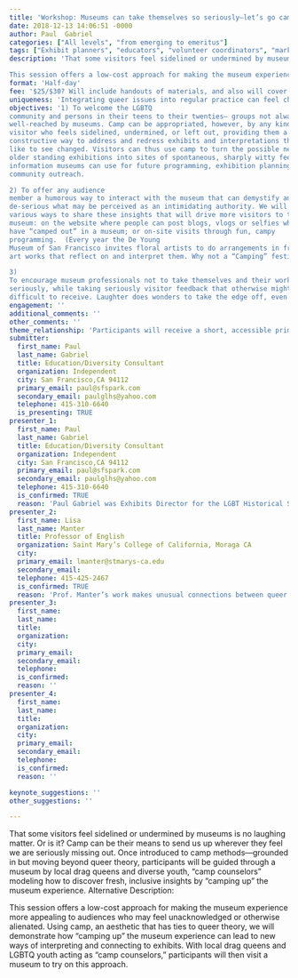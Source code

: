 ```yaml
---
title: 'Workshop: Museums can take themselves so seriously—let’s go camping!'
date: 2018-12-13 14:06:51 -0000
author: Paul  Gabriel
categories: ["All levels", "from emerging to emeritus"]
tags: ["Exhibit planners", "educators", "volunteer coordinators", "marketing/development", "curators." ]
description: 'That some visitors feel sidelined or undermined by museums is no laughing matter. Or is it? Camp can be their means to send us up wherever they feel we are seriously missing out. Once introduced to camp methods—grounded in but moving beyond queer theory, participants will be guided through a museum by local drag queens and diverse youth, “camp counselors” modeling how to discover fresh, inclusive insights by “camping up” the museum experience. Alternative Description:

This session offers a low-cost approach for making the museum experience more appealing to audiences who may feel unacknowledged or otherwise alienated.  Using camp, an aesthetic that has ties to queer theory, we will demonstrate how “camping up” the museum experience can lead to new ways of interpreting and connecting to exhibits. With local drag queens and LGBTQ youth acting as “camp counselors,” participants will then visit a museum to try on this approach.'
format: 'Half-day'
fee: '$25/$30? Will include handouts of materials, and also will cover small honoraria to the camp counselors.'
uniqueness: 'Integrating queer issues into regular practice can feel challenging. This workshop offers a fun, innovative way to do this, focusing on diversity, youth and social media.'
objectives: '1) To welcome the LGBTQ
community and persons in their teens to their twenties— groups not always
well-reached by museums. Camp can be appropriated, however, by any kind of
visitor who feels sidelined, undermined, or left out, providing them a fun,
constructive way to address and redress exhibits and interpretations they would
like to see changed. Visitors can thus use camp to turn the possible negatives of
older standing exhibitions into sites of spontaneous, sharply witty feedback,
information museums can use for future programming, exhibition planning, and
community outreach. 

2) To offer any audience
member a humorous way to interact with the museum that can demystify and
de-serious what may be perceived as an intimidating authority. We will look at
various ways to share these insights that will drive more visitors to the
museum: on the website where people can post blogs, vlogs or selfies where they
have “camped out” in a museum; or on-site visits through fun, campy
programming.  (Every year the De Young
Museum of San Francisco invites floral artists to do arrangements in front of
art works that reflect on and interpret them. Why not a “Camping” festival?)

3)
To encourage museum professionals not to take themselves and their work too
seriously, while taking seriously visitor feedback that otherwise might be
difficult to receive. Laughter does wonders to take the edge off, even if the wit is edgy. Camp can thus allow for more open empathy and enjoyment of diverse audience reactions and experiences.'
engagement: ''
additional_comments: ''
other_comments: ''
theme_relationship: 'Participants will receive a short, accessible primer on queer theory and camp (broadening it beyond gay drag queens to any vulnerable, non-represented community). Local “camp counselors” will then demonstrate how to camp up at a local museum—poking fun with a purpose to reveal deeper insights missed by the museum. Participants will try their hand at camping out, and share take-aways. We hope later to reconvene with a drag show and cocktail soirée at a local bar, that can serve as a dual fundraiser for the WMA and a local charity chosen by the camp counselors.'
submitter:
  first_name: Paul 
  last_name: Gabriel
  title: Education/Diversity Consultant
  organization: Independent
  city: San Francisco,CA 94112
  primary_email: paul@sfspark.com
  secondary_email: paulglhs@yahoo.com
  telephone: 415-310-6640
  is_presenting: TRUE
presenter_1:
  first_name: Paul 
  last_name: Gabriel
  title: Education/Diversity Consultant
  organization: Independent
  city: San Francisco,CA 94112
  primary_email: paul@sfspark.com
  secondary_email: paulglhs@yahoo.com
  telephone: 415-310-6640
  is_confirmed: TRUE
  reason: 'Paul Gabriel was Exhibits Director for the LGBT Historical Society in San Francisco, served on its Board of Directors, and co-chaired its Oral History and Exhibitions Committees. He has also served on the steering committees for DivCom and the Alliance for Lesbian and Gay Concerns for AAM. His independent practice is dedicated to including voices and perspectives often silenced, ignored or misrepresented by usual museum practice.'
presenter_2:
  first_name: Lisa
  last_name: Manter
  title: Professor of English
  organization: Saint Mary’s College of California, Moraga CA
  city: 
  primary_email: lmanter@stmarys-ca.edu
  secondary_email: 
  telephone: 415-425-2467
  is_confirmed: TRUE
  reason: 'Prof. Manter’s work makes unusual connections between queer theory, camp, and different cultural artifacts such as medieval texts, films, and young adult literature. Â In addition to publishing on these topics, she was also one of the co-organizers for a conference called Many Camps: Subcultures and the Arts of Survival at San Francisco State.'
presenter_3:
  first_name: 
  last_name: 
  title: 
  organization: 
  city: 
  primary_email: 
  secondary_email: 
  telephone: 
  is_confirmed: 
  reason: ''
presenter_4:
  first_name: 
  last_name: 
  title: 
  organization: 
  city: 
  primary_email: 
  secondary_email: 
  telephone: 
  is_confirmed: 
  reason: ''

keynote_suggestions: ''
other_suggestions: ''

---
```

That some visitors feel sidelined or undermined by museums is no laughing matter. Or is it? Camp can be their means to send us up wherever they feel we are seriously missing out. Once introduced to camp methods—grounded in but moving beyond queer theory, participants will be guided through a museum by local drag queens and diverse youth, “camp counselors” modeling how to discover fresh, inclusive insights by “camping up” the museum experience. Alternative Description:

This session offers a low-cost approach for making the museum experience more appealing to audiences who may feel unacknowledged or otherwise alienated.  Using camp, an aesthetic that has ties to queer theory, we will demonstrate how “camping up” the museum experience can lead to new ways of interpreting and connecting to exhibits. With local drag queens and LGBTQ youth acting as “camp counselors,” participants will then visit a museum to try on this approach.